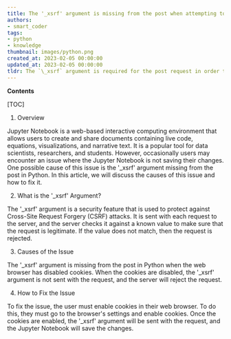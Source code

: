 ```yaml
---
title: The '_xsrf' argument is missing from the post when attempting to save a jupyter notebook
authors:
- smart_coder
tags:
- python
- knowledge
thumbnail: images/python.png
created_at: 2023-02-05 00:00:00
updated_at: 2023-02-05 00:00:00
tldr: The `\_xsrf` argument is required for the post request in order to save the Jupyter Notebook.
---
```


**Contents**

[TOC]

1. Overview 

Jupyter Notebook is a web-based interactive computing environment that allows users to create and share documents containing live code, equations, visualizations, and narrative text. It is a popular tool for data scientists, researchers, and students. However, occasionally users may encounter an issue where the Jupyter Notebook is not saving their changes. One possible cause of this issue is the '_xsrf' argument missing from the post in Python. In this article, we will discuss the causes of this issue and how to fix it. 

2. What is the '_xsrf' Argument?

The '_xsrf' argument is a security feature that is used to protect against Cross-Site Request Forgery (CSRF) attacks. It is sent with each request to the server, and the server checks it against a known value to make sure that the request is legitimate. If the value does not match, then the request is rejected. 

3. Causes of the Issue 

The '_xsrf' argument is missing from the post in Python when the web browser has disabled cookies. When the cookies are disabled, the '_xsrf' argument is not sent with the request, and the server will reject the request. 

4. How to Fix the Issue 

To fix the issue, the user must enable cookies in their web browser. To do this, they must go to the browser's settings and enable cookies. Once the cookies are enabled, the '_xsrf' argument will be sent with the request, and the Jupyter Notebook will save the changes.
